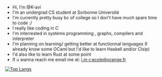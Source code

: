 -  Hi, I’m @K-avi
-  I'm an undergrad CS student at Sorbonne Université 
-  I'm currently pretty busy bc of college so I don't have much spare time to code :/
-  I really like coding in C 
-  I'm interrested in systems programming , graphs, compilers and interpreter 
-  I'm planning on learning/ getting better at functionnal languages (I already know some OCaml but I'd like to learn Haskell and/or Clsip)
-  I'd also like to learn Rust at some point
-  If u wanna reach me email me at:  i.m-r.ecole@orange.fr

[![Top Langs](https://github-readme-stats-git-masterrstaa-rickstaa.vercel.app/api/top-langs/?username=k-avi&theme=dracula)](https://github.com/anuraghazra/github-readme-stats)
